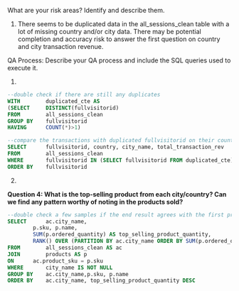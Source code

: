 What are your risk areas? Identify and describe them.

1. There seems to be duplicated data in the all_sessions_clean table with a lot of missing country and/or city data. 
There may be potential completion and accuracy risk to answer the first question on country and city transaction revenue.



QA Process:
Describe your QA process and include the SQL queries used to execute it.

1.
```sql
--double check if there are still any duplicates
WITH 		duplicated_cte AS
(SELECT		DISTINCT(fullvisitorid) 
FROM		all_sessions_clean
GROUP BY	fullvisitorid
HAVING		COUNT(*)>1)

--compare the transactions with duplicated fullvisitorid on their country and city data 
SELECT		fullvisitorid, country, city_name, total_transaction_rev
FROM		all_sessions_clean
WHERE		fullvisitorid IN (SELECT fullvisitorid FROM duplicated_cte)
ORDER BY	fullvisitorid
```
2.
**Question 4: What is the top-selling product from each city/country? Can we find any pattern worthy of noting in the products sold?**

```sql
--double check a few samples if the end result agrees with the first product in each city_name
SELECT		ac.city_name, 
		p.sku, p.name, 
		SUM(p.ordered_quantity) AS top_selling_product_quantity, 
		RANK() OVER (PARTITION BY ac.city_name ORDER BY SUM(p.ordered_quantity) DESC) AS product_rank
FROM		all_sessions_clean AS ac
JOIN		products AS p
ON		ac.product_sku = p.sku
WHERE		city_name IS NOT NULL
GROUP BY	ac.city_name,p.sku, p.name
ORDER BY	ac.city_name, top_selling_product_quantity DESC
```

